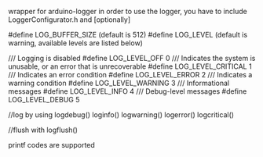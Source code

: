 wrapper for arduino-logger
in order to use the logger, you have to include LoggerConfigurator.h and [optionally]

#define LOG_BUFFER_SIZE (default is 512)
#define LOG_LEVEL (default is warning, available levels are listed below)
 
 /// Logging is disabled
#define LOG_LEVEL_OFF 0
/// Indicates the system is unusable, or an error that is unrecoverable
#define LOG_LEVEL_CRITICAL 1
/// Indicates an error condition
#define LOG_LEVEL_ERROR 2
/// Indicates a warning condition
#define LOG_LEVEL_WARNING 3
/// Informational messages
#define LOG_LEVEL_INFO 4
/// Debug-level messages
#define LOG_LEVEL_DEBUG 5

//log by using 
logdebug()
loginfo()
logwarning()
logerror()
logcritical()

//flush with
logflush()

printf codes are supported